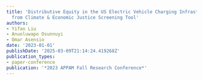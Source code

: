 ```yaml
---
title: 'Distributive Equity in the US Electric Vehicle Charging Infrastructure: Lessons
  from Climate & Economic Justice Screening Tool'
authors:
- Yifan Liu
- Anuoluwapo Osunnuyi
- Omar Asensio
date: '2023-01-01'
publishDate: '2025-03-09T21:14:24.419268Z'
publication_types:
- paper-conference
publication: '*2023 APPAM Fall Research Conference*'
---
```

